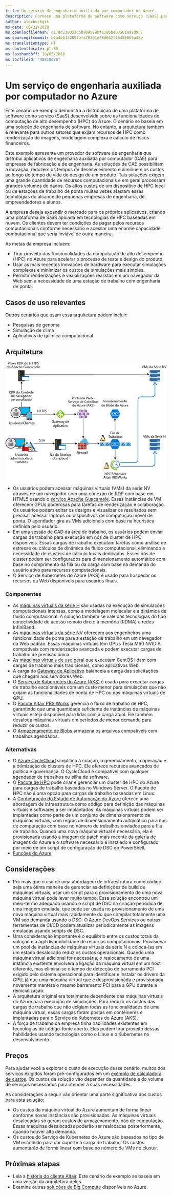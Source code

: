 ```yaml
---
title: Um serviço de engenharia auxiliada por computador no Azure
description: Fornece uma plataforma de software como serviço (SaaS) para a engenharia auxiliada por computador (CAE) no Azure.
author: alexbuckgit
ms.date: 08/22/2018
ms.openlocfilehash: d17ac218052c5b98e8790f1386be035618a2d957
ms.sourcegitcommit: b2a4eb132857afa70201e28d662f18458865a48e
ms.translationtype: HT
ms.contentlocale: pt-BR
ms.lasthandoff: 10/05/2018
ms.locfileid: "48818676"
---
```

# <a name="a-computer-aided-engineering-service-on-azure"></a>Um serviço de engenharia auxiliada por computador no Azure

Este cenário de exemplo demonstra a distribuição de uma plataforma de software como serviço (SaaS) desenvolvida sobre as funcionalidades de computação de alto desempenho (HPC) do Azure. O cenário se baseia em uma solução de engenharia de software. No entanto, a arquitetura também é relevante para outros setores que exijam recursos de HPC como renderização de imagens, modelagem complexa e cálculo de riscos financeiros.

Este exemplo apresenta um provedor de software de engenharia que distribui aplicativos de engenharia auxiliada por computador (CAE) para empresas de fabricação e de engenharia. As soluções de CAE possibilitam a inovação, reduzem os tempos de desenvolvimento e diminuem os custos ao longo do tempo de vida do design de um produto. Tais soluções exigem uma grande quantidade de recursos computacionais e em geral processam grandes volumes de dados. Os altos custos de um dispositivo de HPC local ou de estações de trabalho de ponta muitas vezes afastam essas tecnologias do alcance de pequenas empresas de engenharia, de empreendedores e alunos.

A empresa deseja expandir o mercado para os próprios aplicativos, criando uma plataforma de SaaS apoiada em tecnologias de HPC baseadas em nuvem. Os clientes devem ter condições de pagar pelos recursos computacionais conforme necessário e acessar uma enorme capacidade computacional que seria inviável de outra maneira.

As metas da empresa incluem:

* Tirar proveito das funcionalidades da computação de alto desempenho (HPC) no Azure para acelerar o processo de teste e design do produto.
* Usar as mais recentes inovações de hardware para executar simulações complexas e minimizar os custos de simulações mais simples.
* Permitir renderizações e visualizações realistas em um navegador da Web sem a necessidade de uma estação de trabalho com engenharia de ponta.

## <a name="relevant-use-cases"></a>Casos de uso relevantes

Outros cenários que usam essa arquitetura podem incluir:

* Pesquisas de genoma
* Simulação de clima
* Aplicativos de química computacional

## <a name="architecture"></a>Arquitetura

![Arquitetura de uma solução de SaaS que possibilita funcionalidades de HPC][architecture]

* Os usuários podem acessar máquinas virtuais (VMs) da série NV através de um navegador com uma conexão de RDP com base em HTML5 usando o [serviço Apache Guacamole](https://guacamole.apache.org/). Essas instâncias de VM oferecem GPUs poderosas para tarefas de renderização e colaboração. Os usuários podem editar os designs e visualizar os resultados sem precisar acessar laptops ou dispositivos de computação móvel de ponta. O agendador gira as VMs adicionais com base na heurística definida pelo usuário.
* Em uma sessão de CAD da área de trabalho, os usuários podem enviar cargas de trabalho para execução em nós de cluster de HPC disponíveis. Essas cargas de trabalho executam tarefas como análise de estresse ou cálculos de dinâmica de fluido computacional, eliminando a necessidade de clusters de cálculo locais dedicados. Esses nós de cluster podem ser configurados para dimensionamento automático com base no comprimento da fila ou da carga com base na demanda do usuário ativo para recursos computacionais.
* O Serviço de Kubernetes do Azure (AKS) é usado para hospedar os recursos da Web disponíveis para usuários finais.

### <a name="components"></a>Componentes

* As [máquinas virtuais da série H](/azure/virtual-machines/linux/sizes-hpc) são usadas na execução de simulações computacionais intensas, como a modelagem molecular e a dinâmica de fluido computacional. A solução também se vale das tecnologias do tipo conectividade de acesso remoto direto à memória (RDMA) e redes InfiniBand.
* As [máquinas virtuais da série NV](/azure/virtual-machines/windows/sizes-gpu) oferecem aos engenheiros uma funcionalidade de ponta para a estação de trabalho em um navegador da Web padrão. Essas máquinas virtuais têm GPUs Tesla M60 NVIDIA compatíveis com renderização avançada e podem executar cargas de trabalho de precisão única.
* As [ máquinas virtuais de uso geral](/azure/virtual-machines/linux/sizes-general) que executam CentOS lidam com cargas de trabalho mais tradicionais, como aplicativos Web.
* A carga do [Gateway de Aplicativo](/azure/application-gateway/overview) balanceia a carga das solicitações que chegam aos servidores Web.
* O [Serviço de Kubernetes do Azure (AKS)](/azure/aks/intro-kubernetes) é usado para executar cargas de trabalho escalonáveis com um custo menor para simulações que não exijam as funcionalidades de ponta de HPC ou das máquinas virtuais de GPU.
* O [Pacote Altair PBS Works](https://www.pbsworks.com/PBSProduct.aspx?n=PBS-Works-Suite&c=Overview-and-Capabilities) gerencia o fluxo de trabalho de HPC, garantindo que uma quantidade suficiente de instâncias de máquinas virtuais esteja disponível para lidar com a carga atual. Ele também desaloca máquinas virtuais em períodos de menor demanda para reduzir os custos.
* O [Armazenamento de Blobs](/azure/storage/blobs/storage-blobs-introduction) armazena os arquivos compatíveis com trabalhos agendados. 

### <a name="alternatives"></a>Alternativas

* O [Azure CycleCloud](/azure/cyclecloud/overview) simplifica a criação, o gerenciamento, a operação e a otimização de clusters de HPC. Ele oferece recursos avançados de política e governança. O CycleCloud é compatível com qualquer agendador de trabalhos ou pilha de software.
* O [Pacote de HPC](/azure/virtual-machines/windows/hpcpack-cluster-options) pode criar e gerenciar um cluster de HPC do Azure para cargas de trabalho baseadas no Windows Server. O Pacote de HPC não é uma opção para cargas de trabalho baseadas em Linux.
* A [Configuração do Estado de Automação do Azure](/azure/automation/automation-dsc-overview) oferece uma abordagem de infraestrutura como código para definição das máquinas virtuais e softwares a ser implantados. As máquinas virtuais podem ser implantadas como parte de um conjunto de dimensionamento de máquinas virtuais, com regras de dimensionamento automático para nós de computação com base no número de trabalhos enviados para a fila de trabalho. Quando uma nova máquina virtual é necessária, ela é provisionada usando a imagem de patch mais recente da galeria de imagens do Azure e o software necessário é instalado e configurado por meio de um script de configuração de DSC do PowerShell.
* [Funções do Azure](/azure/azure-functions/functions-overview)

## <a name="considerations"></a>Considerações

* Por mais que o uso de uma abordagem de infraestrutura como código seja uma ótima maneira de gerenciar as definições de build de máquinas virtuais, usar um script para o provisionamento de uma nova máquina virtual pode levar muito tempo. Essa solução encontrou um meio-termo adequado usando o script de DSC na criação periódica de uma imagem emulada, que pode ser usada no provisionamento de uma nova máquina virtual mais rapidamente do que compilar totalmente uma VM sob demanda usando o DSC. O Azure DevOps Services ou outras ferramentas de CI/CD podem atualizar periodicamente as imagens emuladas usando scripts de DSC.
* Uma consideração importante é o equilíbrio entre os custos totais da solução e a ágil disponibilidade de recursos computacionais. Provisionar um pool de instâncias de máquinas virtuais da série N e colocá-las em um estado desalocado reduz os custos operacionais. Quando uma máquina virtual adicional for necessária, o realocamento de uma instância existente envolverá a ligação da máquina virtual em um host diferente, mas elimina-se o tempo de detecção de barramento PCI exigido pelo sistema operacional para identificar e instalar os drivers da GPU, já que uma máquina virtual que é desprovisionada e provisionada novamente manterá o mesmo barramento PCI para a GPU durante a reinicialização.
* A arquitetura original era totalmente dependente das máquinas virtuais do Azure para execução de simulações. Para reduzir os custos das cargas de trabalho que não exigiam todas as funcionalidades de uma máquina virtual, essas cargas foram postas em contêineres e implantadas para o Serviço de Kubernetes do Azure (AKS).
* A força de trabalho da empresa tinha habilidades existentes em tecnologias de código-fonte aberto. Eles podem tirar proveito dessas habilidades usando tecnologias como o Linux e o Kubernetes no desenvolvimento. 

## <a name="pricing"></a>Preços

Para ajudar você a explorar o custo de execução desse cenário, muitos dos serviços exigidos foram pré-configurados em um [exemplo de calculadora de custos][calculator]. Os custos da solução vão depender da quantidade e do volume de serviços necessários para atender à suas necessidades.

As considerações a seguir vão orientar uma parte significativa dos custos para esta solução:
* Os custos da máquina virtual do Azure aumentam de forma linear conforme novas instâncias são provisionadas. As máquinas virtuais desalocadas só geram custos de armazenamento, não de computação. Essas máquinas desalocadas poderão ser realocadas posteriormente, quando houver alta demanda.
* Os custos do Serviço de Kubernetes do Azure são baseados no tipo de VM escolhido para dar suporte à carga de trabalho. Os custos aumentarão de forma linear com base no número de VMs no cluster.

## <a name="next-steps"></a>Próximas etapas

* Leia a [história do cliente Altair][source-document]. Este cenário de exemplo se baseia em uma versão da arquitetura deles.
* Examine outras [soluções de Big Compute](https://azure.microsoft.com/solutions/big-compute) disponíveis no Azure.

<!-- links -->
[architecture]: ./media/architecture-hpc-saas.png
[source-document]: https://customers.microsoft.com/story/altair-manufacturing-azure
[calculator]: https://azure.com/e/3cb9ccdc893f41ffbcdb00c328178ccf
